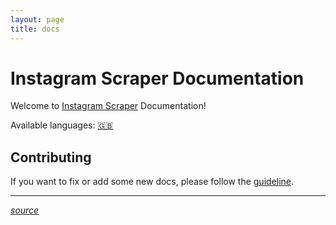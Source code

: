 ```yaml
---
layout: page
title: docs
---
```



# Instagram Scraper Documentation

Welcome to [Instagram Scraper](https://github.com/Instagram-scraper-with-autopost) Documentation! 

Available languages: [🇬🇧](en/)

## Contributing

If you want to fix or add some new docs, please follow the [guideline](https://github.com/instagrambot/docs/blob/master/CONTRIBUTING.md).

___
[*source*](https://github.com/instagrambot/docs/)

